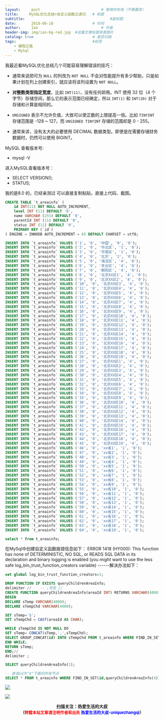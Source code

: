 ```yaml
---
layout:     post             				# 使用的布局（不需要改）
title:     MySQL优化总结+自定义函数之递归   # 标题 
subtitle:    					  				#副标题
date:       2018-06-18 					# 时间
author:     Ian                  			# 作者
header-img: img/ian-bg-red.jpg	#这篇文章标题背景图片
catalog: true                        	# 是否归档
tags:                              		#标签
    - 编程之路
    - MySql
---
```


我最近看MySQL优化总结几个可能容易理解错误的技巧：

- 通常来说把可为 `NULL` 的列改为 `NOT NULL` 不会对性能提升有多少帮助，只是如果计划在列上创建索引，就应该将该列设置为 `NOT NULL`。

- **对整数类型指定宽度**，比如 `INT(11)`，没有任何卵用。INT 使用 32 位（4 个字节）存储空间，那么它的表示范围已经确定，所以 `INT(1)` 和 `INT(20)` 对于存储和计算是相同的。

- `UNSIGNED` 表示不允许负值，大致可以使正数的上限提高一倍。比如 `TINYINT` 存储范围是 -128 ~ 127，而 `UNSIGNED TINYINT` 存储的范围却是 0 - 255。

- 通常来讲，没有太大的必要使用 DECIMAL 数据类型。即使是在需要存储财务数据时，仍然可以使用 BIGINT。


MySQL 查看版本号:

- mysql -V

进入MySQL查看版本号：

- SELECT VERSION();
- STATUS;

我的是8.0 的，已经亲测过 可以直接复制粘贴，直接上代码、截图。

```sql
CREATE TABLE `t_areainfo` (
	id INT(11) NOT NULL AUTO_INCREMENT,
	level INT (11) DEFAULT '0',
	name VARCHAR (255) DEFAULT '0',
	parentId INT (11) DEFAULT '0',
	status INT (11) DEFAULT '0',
	PRIMARY KEY (`id`)
) ENGINE = INNODB AUTO_INCREMENT = 65 DEFAULT CHARSET = utf8;
```

```sql
INSERT INTO `t_areainfo` VALUES ('1', '0', '中国', '0', '0');
INSERT INTO `t_areainfo` VALUES ('2', '0', '华北区', '1', '0');
INSERT INTO `t_areainfo` VALUES ('3', '0', '华南区', '1', '0');
INSERT INTO `t_areainfo` VALUES ('4', '0', '北京', '2', '0');
INSERT INTO `t_areainfo` VALUES ('5', '0', '海淀区', '4', '0');
INSERT INTO `t_areainfo` VALUES ('6', '0', '丰台区', '4', '0');
INSERT INTO `t_areainfo` VALUES ('7', '0', '朝阳区', '4', '0');
INSERT INTO `t_areainfo` VALUES ('8', '0', '北京XX区1', '4', '0');
INSERT INTO `t_areainfo` VALUES ('9', '0', '北京XX区2', '4', '0');
INSERT INTO `t_areainfo` VALUES ('10', '0', '北京XX区3', '4', '0');
INSERT INTO `t_areainfo` VALUES ('11', '0', '北京XX区4', '4', '0');
INSERT INTO `t_areainfo` VALUES ('12', '0', '北京XX区5', '4', '0');
INSERT INTO `t_areainfo` VALUES ('13', '0', '北京XX区6', '4', '0');
INSERT INTO `t_areainfo` VALUES ('14', '0', '北京XX区7', '4', '0');
INSERT INTO `t_areainfo` VALUES ('15', '0', '北京XX区8', '4', '0');
INSERT INTO `t_areainfo` VALUES ('16', '0', '北京XX区9', '4', '0');
INSERT INTO `t_areainfo` VALUES ('17', '0', '北京XX区10', '4', '0');
INSERT INTO `t_areainfo` VALUES ('18', '0', '北京XX区11', '4', '0');
INSERT INTO `t_areainfo` VALUES ('19', '0', '北京XX区12', '4', '0');
INSERT INTO `t_areainfo` VALUES ('20', '0', '北京XX区13', '4', '0');
INSERT INTO `t_areainfo` VALUES ('21', '0', '北京XX区14', '4', '0');
INSERT INTO `t_areainfo` VALUES ('22', '0', '北京XX区15', '4', '0');
INSERT INTO `t_areainfo` VALUES ('23', '0', '北京XX区16', '4', '0');
INSERT INTO `t_areainfo` VALUES ('24', '0', '北京XX区17', '4', '0');
INSERT INTO `t_areainfo` VALUES ('25', '0', '北京XX区18', '4', '0');
INSERT INTO `t_areainfo` VALUES ('26', '0', '北京XX区19', '4', '0');
INSERT INTO `t_areainfo` VALUES ('27', '0', '北京XX区1', '4', '0');
INSERT INTO `t_areainfo` VALUES ('28', '0', '北京XX区2', '4', '0');
INSERT INTO `t_areainfo` VALUES ('29', '0', '北京XX区3', '4', '0');
INSERT INTO `t_areainfo` VALUES ('30', '0', '北京XX区4', '4', '0');
INSERT INTO `t_areainfo` VALUES ('31', '0', '北京XX区5', '4', '0');
INSERT INTO `t_areainfo` VALUES ('32', '0', '北京XX区6', '4', '0');
INSERT INTO `t_areainfo` VALUES ('33', '0', '北京XX区7', '4', '0');
INSERT INTO `t_areainfo` VALUES ('34', '0', '北京XX区8', '4', '0');
INSERT INTO `t_areainfo` VALUES ('35', '0', '北京XX区9', '4', '0');
INSERT INTO `t_areainfo` VALUES ('36', '0', '北京XX区10', '4', '0');
INSERT INTO `t_areainfo` VALUES ('37', '0', '北京XX区11', '4', '0');
INSERT INTO `t_areainfo` VALUES ('38', '0', '北京XX区12', '4', '0');
INSERT INTO `t_areainfo` VALUES ('39', '0', '北京XX区13', '4', '0');
INSERT INTO `t_areainfo` VALUES ('40', '0', '北京XX区14', '4', '0');
INSERT INTO `t_areainfo` VALUES ('41', '0', '北京XX区15', '4', '0');
INSERT INTO `t_areainfo` VALUES ('42', '0', '北京XX区16', '4', '0');
INSERT INTO `t_areainfo` VALUES ('43', '0', '北京XX区17', '4', '0');
INSERT INTO `t_areainfo` VALUES ('44', '0', '北京XX区18', '4', '0');
INSERT INTO `t_areainfo` VALUES ('45', '0', '北京XX区19', '4', '0');
INSERT INTO `t_areainfo` VALUES ('46', '0', 'xx省1', '1', '0');
INSERT INTO `t_areainfo` VALUES ('47', '0', 'xx省2', '1', '0');
INSERT INTO `t_areainfo` VALUES ('48', '0', 'xx省3', '1', '0');
INSERT INTO `t_areainfo` VALUES ('49', '0', 'xx省4', '1', '0');
INSERT INTO `t_areainfo` VALUES ('50', '0', 'xx省5', '1', '0');
INSERT INTO `t_areainfo` VALUES ('51', '0', 'xx省6', '1', '0');
INSERT INTO `t_areainfo` VALUES ('52', '0', 'xx省7', '1', '0');
INSERT INTO `t_areainfo` VALUES ('53', '0', 'xx省8', '1', '0');
INSERT INTO `t_areainfo` VALUES ('54', '0', 'xx省9', '1', '0');
INSERT INTO `t_areainfo` VALUES ('55', '0', 'xx省10', '1', '0');
INSERT INTO `t_areainfo` VALUES ('56', '0', 'xx省11', '1', '0');
INSERT INTO `t_areainfo` VALUES ('57', '0', 'xx省12', '1', '0');
INSERT INTO `t_areainfo` VALUES ('58', '0', 'xx省13', '1', '0');
INSERT INTO `t_areainfo` VALUES ('59', '0', 'xx省14', '1', '0');
INSERT INTO `t_areainfo` VALUES ('60', '0', 'xx省15', '1', '0');
INSERT INTO `t_areainfo` VALUES ('61', '0', 'xx省16', '1', '0');
INSERT INTO `t_areainfo` VALUES ('62', '0', 'xx省17', '1', '0');
INSERT INTO `t_areainfo` VALUES ('63', '0', 'xx省18', '1', '0');
INSERT INTO `t_areainfo` VALUES ('64', '0', 'xx省19', '1', '0');
```

```sql
select * from t_areainfo;
```

在MySql中创建自定义函数报错信息如下：
ERROR 1418 (HY000): This function has none of DETERMINISTIC, NO SQL, or READS SQL DATA in its declaration and binary logging is enabled (you *might* want to use the less safe log_bin_trust_function_creators variable) ------解决办法如下：

```sql
set global log_bin_trust_function_creators=1;
```

```sql
DROP FUNCTION IF EXISTS queryChildrenAreaInfo;
delimiter //    -- ;号变 //
CREATE FUNCTION queryChildrenAreaInfo(areaId INT) RETURNS VARCHAR(4000)
BEGIN
DECLARE sTemp VARCHAR(4000);
DECLARE sTempChd VARCHAR(4000);

SET sTemp='$';
SET sTempChd = CAST(areaId AS CHAR);

WHILE sTempChd IS NOT NULL DO
SET sTemp= CONCAT(sTemp,',',sTempChd);
SELECT GROUP_CONCAT(id) INTO sTempChd FROM t_areainfo WHERE FIND_IN_SET(parentId,sTempChd)>0;
END WHILE;
RETURN sTemp;
END;//
delimiter ;
```

```sql
SELECT queryChildrenAreaInfo(1);
```

```sql
-- 查询id为"4"下面的所有节点
SELECT * FROM t_areainfo WHERE FIND_IN_SET(id,queryChildrenAreaInfo(4));
```

![](http://uniquezhangqi.oss-cn-shenzhen.aliyuncs.com/blog/2018-06-18-mysql%E9%80%92%E5%BD%92.png)



![](https://ws3.sinaimg.cn/large/006tKfTcgy1fqj5aochgoj309k09kmwz.jpg)
<b><center>扫描关注：热爱生活的大叔</center>
<b><center><font size="2">（<font size="2" color="#FF0000">转载本站文章请注明作者和出处</font> <font size="2" color="#0000FF">热爱生活的大叔-uniquezhangqi</font><font size="2">）</font>
